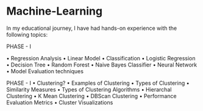 # Machine-Learning

In my educational journey, I have had hands-on experience with the following topics:

PHASE - I

• Regression Analysis
• Linear Model
• Classification 
• Logistic Regression 
• Decision Tree
• Random Forest
• Naive Bayes Classifier 
• Neural Network 
• Model Evaluation techniques 

PHASE - I 
• Clustering?
• Examples of Clustering
• Types of Clustering 
• Similarity Measures
• Types of Clustering Algorithms
• Hierarchal Clustering 
• K Mean Clustering 
• DBScan Clustering
• Performance Evaluation Metrics
• Cluster Visualizations


